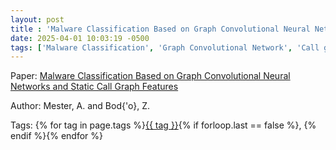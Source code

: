 ```yaml
---
layout: post
title : 'Malware Classification Based on Graph Convolutional Neural Networks and Static Call Graph Features'
date: 2025-04-01 10:03:19 -0500
tags: ['Malware Classification', 'Graph Convolutional Network', 'Call graph', 'Control Flow Graph (CFG)']
---
```

Paper: [Malware Classification Based on Graph Convolutional Neural Networks and Static Call Graph Features](https://link.springer.com/chapter/10.1007/978-3-031-08530-7_45#Sec3)

Author: Mester, A.
and Bod{\'o}, Z.




 Tags: 
    <span>
    {% for tag in page.tags %}<a href="{{ site.baseurl }}tags/#{{ tag | slugify }}">{{ tag }}</a>{% if forloop.last == false %}, {% endif %}{% endfor %}
    </span>
